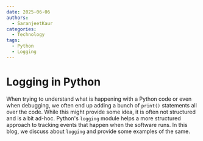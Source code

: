 ```yaml
---
date: 2025-06-06
authors:
  - SaranjeetKaur
categories:
  - Technology
tags:
  - Python
  - Logging
---
```



# **Logging in Python**

When trying to understand what is happening with a Python code or even when debugging, we often end up adding a bunch of `print()` statements all over the code. While this might provide some idea, it is often not structured and is a bit ad-hoc. Python's `logging` module helps a more structured approach to tracking events that happen when the software runs. In this blog, we discuss about `logging` and provide some examples of the same.

<!-- more -->
